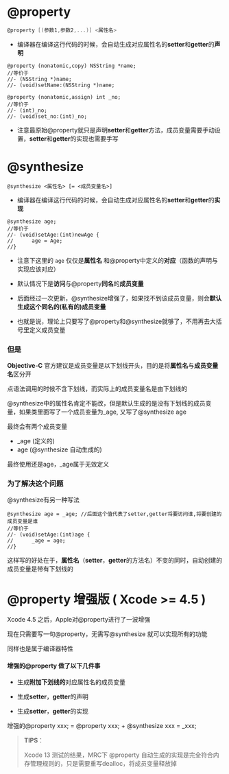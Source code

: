 # @property

```objective-c
@property [(参数1,参数2,...)] <属性名>
```

- 编译器在编译这行代码的时候，会自动生成对应属性名的**setter**和**getter**的**声明**

```objc
@property (nonatomic,copy) NSString *name;
//等价于
//- (NSString *)name;
//- (void)setName:(NSString *)name;

@property (nonatomic,assign) int _no;
//等价于
//- (int)_no;
//- (void)set_no:(int)_no;
```

- 注意最原始@property就只是声明**setter**和**getter**方法，成员变量需要手动设置，**setter**和**getter**的实现也需要手写



# @synthesize

```objc
@synthesize <属性名> [= <成员变量名>]
```

- 编译器在编译这行代码的时候，会自动生成对应属性名的**setter**和**getter**的**实现**

```objc
@synthesize age;
//等价于
//- (void)setAge:(int)newAge {
//  	age = Age;
//}
```

- 注意下这里的 `age` 仅仅是**属性名** 和@property中定义的**对应**（函数的声明与实现应该对应）

- 默认情况下是**访问**与@property**同名**的**成员变量**

- 后面经过一次更新，@synthesize增强了，如果找不到该成员变量，则会**默认生成这个同名的(私有的)成员变量**

- 也就是说，理论上只要写了@property和@synthesize就够了，不用再去大括号里定义成员变量



### 但是

**Objective-C** 官方建议是成员变量是以下划线开头，目的是将**属性名**与**成员变量名**区分开

点语法调用的时候不含下划线，而实际上的成员变量名是由下划线的

@synthesize中的属性名肯定不能改，但是默认生成的是没有下划线的成员变量，如果类里面写了一个成员变量为_age, 又写了@synthesize age 

最终会有两个成员变量

- _age (定义的)
- age (@synthesize 自动生成的)

最终使用还是age，_age属于无效定义



### 为了解决这个问题

@synthesize有另一种写法

```objc
@synthesize age = _age; //后面这个值代表了setter,getter将要访问谁,将要创建的成员变量是谁
//等价于
//- (void)setAge:(int)age {
//  	_age = age;
//}
```

这样写的好处在于，**属性名**（**setter**，**getter**的方法名）不变的同时，自动创建的成员变量是带有下划线的



# @property 增强版 ( Xcode >= 4.5 )

Xcode 4.5 之后，Apple对@property进行了一波增强

现在只需要写一句@property，无需写@synthesize 就可以实现所有的功能

同样也是属于编译器特性

#### 增强的@property 做了以下几件事

- 生成**附加下划线的**对应属性名的成员变量

- 生成**setter**，**getter**的声明
- 生成**setter**，**getter**的实现

增强的@property xxx; = @property xxx; + @synthesize xxx = _xxx;

> **TIPS**：
>
> Xcode 13 测试的结果，MRC下 @property 自动生成的实现是完全符合内存管理规则的，只是需要重写dealloc，将成员变量释放掉
